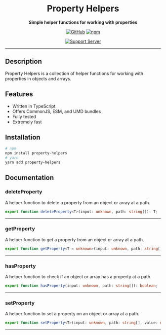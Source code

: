 <div align="center">

# Property Helpers

**Simple helper functions for working with properties**

[![GitHub](https://img.shields.io/github/license/RealShadowNova/property-helpers)](https://github.com/RealShadowNova/property-helpersblob/main/LICENSE.md)
[![npm](https://img.shields.io/npm/v/property-helpers?color=crimson&logo=npm&style=flat-square)](https://www.npmjs.com/package/property-helpers)

[![Support Server](https://discord.com/api/guilds/554742955898961930/embed.png?style=banner2)](https://discord.gg/fERY6AenEv)

</div>

---

## Description

Property Helpers is a collection of helper functions for working with properties in objects and arrays.

## Features

- Written in TypeScript
- Offers CommonJS, ESM, and UMD bundles
- Fully tested
- Extremely fast

## Installation

```bash
# npm
npm install property-helpers
# yarn
yarn add property-helpers
```

## Documentation

### deleteProperty

A helper function to delete a property from an object or array at a path.

```typescript
export function deleteProperty<T>(input: unknown, path: string[]): T;
```

---

### getProperty

A helper function to get a property from an object or array at a path.

```typescript
export function getProperty<T = unknown>(input: unknown, path: string[], fallbackToInput = true): T | typeof PROPERTY_NOT_FOUND;
```

---

### hasProperty

A helper function to check if an object or array has a property at a path.

```typescript
export function hasProperty(input: unknown, path: string[]): boolean;
```

---

### setProperty

A helper function to set a property on an object or array at a path.

```typescript
export function setProperty<T>(input: unknown, path: string[], value: unknown): T;
```

---
